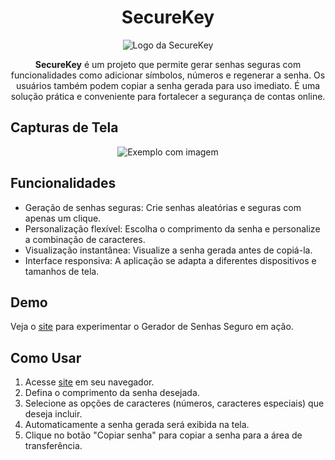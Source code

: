 <h1 align="center">SecureKey</h1>

<p align="center">
  <img src="https://securekey-delta.vercel.app/logoBanner.svg" alt="Logo da SecureKey">
</p>

<p align="center"><b>SecureKey</b> é um projeto que permite gerar senhas seguras com funcionalidades como adicionar símbolos, números e regenerar a senha. Os usuários também podem copiar a senha gerada para uso imediato. É uma solução prática e conveniente para fortalecer a segurança de contas online.</p>

## Capturas de Tela

<p align="center">
  <img src="https://media.discordapp.net/attachments/1094031953465974787/1121624896997441596/e48f0625-0f43-45d2-824a-a98d653493fa.png" alt="Exemplo com imagem" width="max">
</p>

## Funcionalidades

- Geração de senhas seguras: Crie senhas aleatórias e seguras com apenas um clique.
- Personalização flexível: Escolha o comprimento da senha e personalize a combinação de caracteres.
- Visualização instantânea: Visualize a senha gerada antes de copiá-la.
- Interface responsiva: A aplicação se adapta a diferentes dispositivos e tamanhos de tela.

## Demo

Veja o [site](https://securekey-delta.vercel.app/) para experimentar o Gerador de Senhas Seguro em ação.

## Como Usar

1. Acesse [site](https://securekey-delta.vercel.app/) em seu navegador.
2. Defina o comprimento da senha desejada.
3. Selecione as opções de caracteres (números, caracteres especiais) que deseja incluir.
4. Automaticamente a senha gerada será exibida na tela.
5. Clique no botão "Copiar senha" para copiar a senha para a área de transferência.

